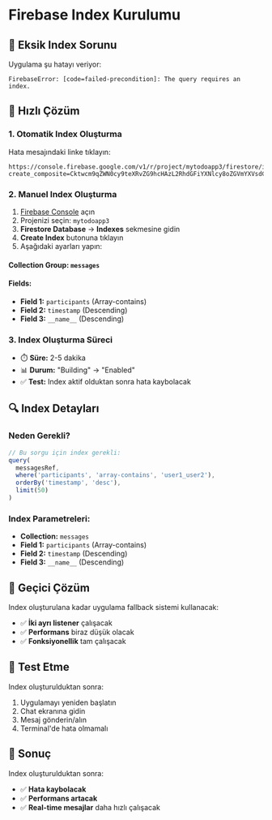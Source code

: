 # Firebase Index Kurulumu

## 🔧 Eksik Index Sorunu

Uygulama şu hatayı veriyor:
```
FirebaseError: [code=failed-precondition]: The query requires an index.
```

## 🚀 Hızlı Çözüm

### 1. **Otomatik Index Oluşturma**
Hata mesajındaki linke tıklayın:
```
https://console.firebase.google.com/v1/r/project/mytodoapp3/firestore/indexes?create_composite=Cktwcm9qZWN0cy9teXRvZG9hcHAzL2RhdGFiYXNlcy8oZGVmYXVsdCkvY29sbGVjdGlvbkdyb3Vwcy9tZXNzYWdlcy9pbmRleGVzL18QARoQCgxwYXJ0aWNpcGFudHMYARoNCgl0aW1lc3RhbXAQAhoMCghfX25hbWVfXxAC
```

### 2. **Manuel Index Oluşturma**
1. [Firebase Console](https://console.firebase.google.com/) açın
2. Projenizi seçin: `mytodoapp3`
3. **Firestore Database** → **Indexes** sekmesine gidin
4. **Create Index** butonuna tıklayın
5. Aşağıdaki ayarları yapın:

#### **Collection Group:** `messages`
#### **Fields:**
- **Field 1:** `participants` (Array-contains)
- **Field 2:** `timestamp` (Descending)
- **Field 3:** `__name__` (Descending)

### 3. **Index Oluşturma Süreci**
- ⏱️ **Süre:** 2-5 dakika
- 📊 **Durum:** "Building" → "Enabled"
- ✅ **Test:** Index aktif olduktan sonra hata kaybolacak

## 🔍 Index Detayları

### **Neden Gerekli?**
```javascript
// Bu sorgu için index gerekli:
query(
  messagesRef,
  where('participants', 'array-contains', 'user1_user2'),
  orderBy('timestamp', 'desc'),
  limit(50)
)
```

### **Index Parametreleri:**
- **Collection:** `messages`
- **Field 1:** `participants` (Array-contains)
- **Field 2:** `timestamp` (Descending)
- **Field 3:** `__name__` (Descending)

## 🚨 Geçici Çözüm

Index oluşturulana kadar uygulama fallback sistemi kullanacak:
- ✅ **İki ayrı listener** çalışacak
- ✅ **Performans** biraz düşük olacak
- ✅ **Fonksiyonellik** tam çalışacak

## 📱 Test Etme

Index oluşturulduktan sonra:
1. Uygulamayı yeniden başlatın
2. Chat ekranına gidin
3. Mesaj gönderin/alın
4. Terminal'de hata olmamalı

## 🎯 Sonuç

Index oluşturulduktan sonra:
- ✅ **Hata kaybolacak**
- ✅ **Performans artacak**
- ✅ **Real-time mesajlar** daha hızlı çalışacak